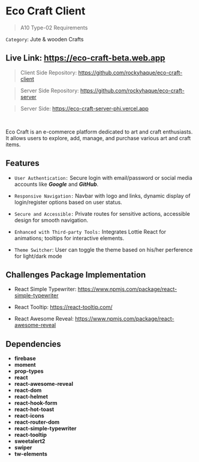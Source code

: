 # Eco Craft Client

> A10 Type-02 Requirements

`Category`: Jute & wooden Crafts

## Live Link: https://eco-craft-beta.web.app

 > Client Side Repository: https://github.com/rockyhaque/eco-craft-client

 > Server Side Repository: https://github.com/rockyhaque/eco-craft-server

 > Server Side: https://eco-craft-server-phi.vercel.app

<br>

Eco Craft is an e-commerce platform dedicated to art and craft enthusiasts. It allows users to explore, add, manage, and purchase various art and craft items.



## Features

- `User Authentication:` Secure login with email/password or social media accounts like ***Google*** and ***GitHub***.

- `Responsive Navigation:` Navbar with logo and links, dynamic display of login/register options based on user status.

- `Secure and Accessible:` Private routes for sensitive actions, accessible design for smooth navigation.

- `Enhanced with Third-party Tools:` Integrates Lottie React for animations; tooltips for interactive elements.

- `Theme Switcher`: User can toggle the theme based on his/her perference for light/dark mode

## Challenges Package Implementation

- React Simple Typewriter: 
https://www.npmjs.com/package/react-simple-typewriter

- React Tooltip: 
https://react-tooltip.com/

- React Awesome Reveal: 
https://www.npmjs.com/package/react-awesome-reveal


## Dependencies

- **firebase** 
- **moment** 
- **prop-types** 
- **react** 
- **react-awesome-reveal** 
- **react-dom** 
- **react-helmet** 
- **react-hook-form** 
- **react-hot-toast** 
- **react-icons** 
- **react-router-dom** 
- **react-simple-typewriter** 
- **react-tooltip** 
- **sweetalert2** 
- **swiper** 
- **tw-elements** 